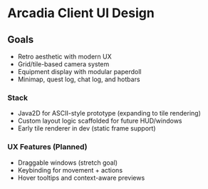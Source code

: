 # Arcadia Client UI Design

## Goals
- Retro aesthetic with modern UX
- Grid/tile-based camera system
- Equipment display with modular paperdoll
- Minimap, quest log, chat log, and hotbars

### Stack
- Java2D for ASCII-style prototype (expanding to tile rendering)
- Custom layout logic scaffolded for future HUD/windows
- Early tile renderer in dev (static frame support)

### UX Features (Planned)
- Draggable windows (stretch goal)
- Keybinding for movement + actions
- Hover tooltips and context-aware previews
